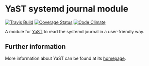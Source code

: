 YaST systemd journal module
===========================

[![Travis Build](https://travis-ci.org/yast/yast-journal.svg?branch=master)](https://travis-ci.org/yast/yast-journal)
[![Coverage Status](https://img.shields.io/coveralls/yast/yast-journal.svg)](https://coveralls.io/r/yast/yast-journal?branch=master)
[![Code Climate](https://codeclimate.com/github/yast/yast-journal/badges/gpa.svg)](https://codeclimate.com/github/yast/yast-journal)

A module for [YaST](http://yast.github.io) to read the systemd journal in a
user-friendly way.

Further information
-------------------

More information about YaST can be found at its
[homepage](http://yast.github.io).
